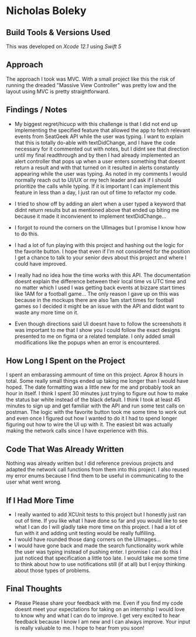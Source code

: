 # Nicholas Boleky


## Build Tools & Versions Used
This was developed on _Xcode 12.1_ using _Swift 5_


## Approach

The approach I took was MVC. With a small project like this the risk of running the dreaded "Massive View Controller" was pretty low and the layout using MVC is pretty straightforward.


## Findings / Notes
* My biggest regret/hicucp with this challenge is that I did not end up implementing the specified feature that allowed the app to fetch relevant events from SeatGeek API while the user was typing. I want to explain that this is totally do-able with textDidChange, and I have the code necessary for it commented out with notes, but I didnt see that direction until my final readthrough and by then I had already implemented an alert controller that pops up when a user enters something that doesnt return a result and with that turned on it resulted in alerts constantly appearing while the user was typing. As noted in my comments I would normally reach out to UI/UX or my tech leader and ask if I should prioritize the calls while typing. If it is important I can implement this feature in less than a day, I just ran out of time to refactor my code. 
* I tried to show off by adding an alert when a user typed a keyword that didnt return results but as mentioned above that ended up biting me because it made it inconvienent to implement textDidChange...
* I forgot to round the corners on the UIImages but I promise I know how to do this.
* I had a lot of fun playing with this project and hashing out the logic for the favorite button. I hope that even if I'm not considered for the position I get a chance to talk to your senior devs about this project and where I could have improved.

* I really had no idea how the time works with this API. The documentation doesnt explain the difference between their local time vs UTC time and no matter which I used I was getting back events at bizzare start times like 1AM for a football game... The only reason I gave up on this was because in the mockups there are also 1am start times for football games so I decided it might be an issue with the API and didnt want to waste any more time on it.

* Even though directions said UI doesnt have to follow the screenshots it was important to me that I show you I could follow the exact designs presented to me on figma or a related template. I only added small modifications like the popups when an error is encountered. 


## How Long I Spent on the Project
I spent an embarassing ammount of time on this project. Aprox 8 hours in total. Some really small things ended up taking me longer than I would have hoped. The date formatting was a little new for me and probably took an hour in itself. I think I spent 30 minutes just trying to figure out how to make the status bar white instead of the black default. I think I took at least 45 minutes to sign up and get familiar with the API and run some test calls on postman. The logic with the favorite button took me some time to work out and even once I figured out how I wanted to do it I had to spend longer figuring out how to wire the UI up with it. The easiest bit was actually making the network calls since I have experience with this. 

## Code That Was Already Written
Nothing was already written but I did reference previous projects and adapted the network call functions from them into this project. I also reused my error enums because I find them to be useful in communicating to the user what went wrong. 

## If I Had More Time
* I really wanted to add XCUnit tests to this project but I honestly just ran out of time. If you like what I have done so far and you would like to see what I can do I will gladly take more time on this project. I had a lot of fun with it and adding unit testing would be really fulfilling. 
* I would have rounded those dang corners on the UIImages...
* I would have gone back and made the search functionality work while the user was typing instead of pushing enter. I promise I can do this I just noticed that specification a little too late. I would take me some time to think about how to use notifications still (if at all) but I enjoy thinking about those types of problems.

## Final Thoughts
* Please Please share your feedback with me. Even if you find my code doesnt meet your expectations for taking on an internship I would love to know why and what I can do to improve. I get very excited to hear feedback because I know I am new and I can always improve. Your input is really valuable to me. I hope to hear from you soon!
